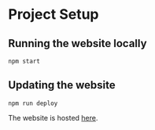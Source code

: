 # Project Setup

## Running the website locally
```npm start```

## Updating the website
```npm run deploy```  
  
The website is hosted [here](https://gear61.github.io/lion-brothers/).
